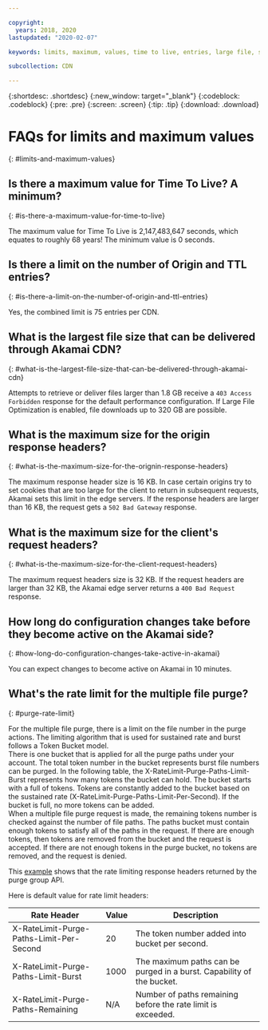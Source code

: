 ```yaml
---

copyright:
  years: 2018, 2020
lastupdated: "2020-02-07"

keywords: limits, maximum, values, time to live, entries, large file, size, optimization, downloads, years

subcollection: CDN

---
```


{:shortdesc: .shortdesc}
{:new_window: target="_blank"}
{:codeblock: .codeblock}
{:pre: .pre}
{:screen: .screen}
{:tip: .tip}
{:download: .download}

# FAQs for limits and maximum values
{: #limits-and-maximum-values}

## Is there a maximum value for Time To Live? A minimum?
{: #is-there-a-maximum-value-for-time-to-live}

The maximum value for Time To Live is 2,147,483,647 seconds, which equates to roughly 68 years! The minimum value is 0 seconds.

## Is there a limit on the number of Origin and TTL entries?
{: #is-there-a-limit-on-the-number-of-origin-and-ttl-entries}

Yes, the combined limit is 75 entries per CDN.

## What is the largest file size that can be delivered through Akamai CDN?
{: #what-is-the-largest-file-size-that-can-be-delivered-through-akamai-cdn}

Attempts to retrieve or deliver files larger than 1.8 GB receive a `403 Access Forbidden` response for the default performance configuration. If Large File Optimization is enabled, file downloads up to 320 GB are possible.

## What is the maximum size for the origin response headers?
{: #what-is-the-maximum-size-for-the-orignin-response-headers}

The maximum response header size is 16 KB. In case certain origins try to set cookies that are too large for the client to return in subsequent requests, Akamai sets this limit in the edge servers. If the response headers are larger than 16 KB, the request gets a `502 Bad Gateway` response.

## What is the maximum size for the client's request headers?
{: #what-is-the-maximum-size-for-the-client-request-headers}

The maximum request headers size is 32 KB. If the request headers are larger than 32 KB, the Akamai edge server returns a `400 Bad Request` response.

## How long do configuration changes take before they become active on the Akamai side?
{: #how-long-do-configuration-changes-take-active-in-akamai}

You can expect changes to become active on Akamai in 10 minutes.

## What's the rate limit for the multiple file purge?
{: #purge-rate-limit}

For the multiple file purge, there is a limit on the file number in the purge actions. The limiting algorithm that is used for sustained rate and burst follows a Token Bucket model.  
There is one bucket that is applied for all the purge paths under your account. The total token number in the bucket represents burst file numbers can be purged. In the following table, the X-RateLimit-Purge-Paths-Limit-Burst represents how many tokens the bucket can hold. The bucket starts with a full of tokens. Tokens are constantly added to the bucket based on the sustained rate (X-RateLimit-Purge-Paths-Limit-Per-Second). If the bucket is full, no more tokens can be added.  
When a multiple file purge request is made, the remaining tokens number is checked against the number of file paths. The paths bucket must contain enough tokens to satisfy all of the paths in the request. If there are enough tokens, then tokens are removed from the bucket and the request is accepted. If there are not enough tokens in the purge bucket, no tokens are removed, and the request is denied.  

This [example](/docs/CDN?topic=CDN-code-examples-using-the-cdn-api#create-group-example) shows that the rate limiting response headers returned by the purge group API.

Here is default value for rate limit headers:

|  Rate Header   | Value  | Description |
|  ----  | ----  | ----  |
| X-RateLimit-Purge-Paths-Limit-Per-Second  | 20 | The token number added into bucket per second. |
| X-RateLimit-Purge-Paths-Limit-Burst | 1000 | The maximum paths can be purged in a burst. Capability of the bucket. |
| X-RateLimit-Purge-Paths-Remaining| N/A | Number of paths remaining before the rate limit is exceeded. |
